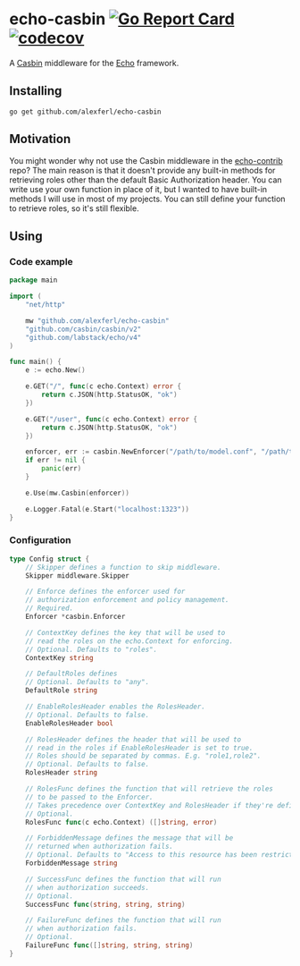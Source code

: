 # echo-casbin [![Go Report Card](https://goreportcard.com/badge/github.com/alexferl/echo-casbin)](https://goreportcard.com/report/github.com/alexferl/echo-casbin) [![codecov](https://codecov.io/gh/alexferl/echo-casbin/branch/master/graph/badge.svg)](https://codecov.io/gh/alexferl/echo-casbin)

A [Casbin](https://casbin.io/) middleware for the [Echo](https://github.com/labstack/echo) framework.

## Installing
```shell
go get github.com/alexferl/echo-casbin
```

## Motivation
You might wonder why not use the Casbin middleware in the [echo-contrib](https://github.com/labstack/echo-contrib/tree/master/casbin) repo?
The main reason is that it doesn't provide any built-in methods for retrieving roles other than the default
Basic Authorization header. You can write use your own function in place of it, but I wanted to have built-in methods
I will use in most of my projects. You can still define your function to retrieve roles, so it's still flexible.

## Using

### Code example
```go
package main

import (
	"net/http"

	mw "github.com/alexferl/echo-casbin"
	"github.com/casbin/casbin/v2"
	"github.com/labstack/echo/v4"
)

func main() {
	e := echo.New()

	e.GET("/", func(c echo.Context) error {
		return c.JSON(http.StatusOK, "ok")
	})

	e.GET("/user", func(c echo.Context) error {
		return c.JSON(http.StatusOK, "ok")
	})

	enforcer, err := casbin.NewEnforcer("/path/to/model.conf", "/path/to/policy.csv")
	if err != nil {
		panic(err)
	}

	e.Use(mw.Casbin(enforcer))

	e.Logger.Fatal(e.Start("localhost:1323"))
}
```

### Configuration
```go
type Config struct {
	// Skipper defines a function to skip middleware.
	Skipper middleware.Skipper

	// Enforce defines the enforcer used for
	// authorization enforcement and policy management.
	// Required.
	Enforcer *casbin.Enforcer

	// ContextKey defines the key that will be used to
	// read the roles on the echo.Context for enforcing.
	// Optional. Defaults to "roles".
	ContextKey string

	// DefaultRoles defines
	// Optional. Defaults to "any".
	DefaultRole string

	// EnableRolesHeader enables the RolesHeader.
	// Optional. Defaults to false.
	EnableRolesHeader bool

	// RolesHeader defines the header that will be used to
	// read in the roles if EnableRolesHeader is set to true.
	// Roles should be separated by commas. E.g. "role1,role2".
	// Optional. Defaults to false.
	RolesHeader string

	// RolesFunc defines the function that will retrieve the roles
	// to be passed to the Enforcer.
	// Takes precedence over ContextKey and RolesHeader if they're defined.
	// Optional.
	RolesFunc func(c echo.Context) ([]string, error)

	// ForbiddenMessage defines the message that will be
	// returned when authorization fails.
	// Optional. Defaults to "Access to this resource has been restricted".
	ForbiddenMessage string

	// SuccessFunc defines the function that will run
	// when authorization succeeds.
	// Optional.
	SuccessFunc func(string, string, string)

	// FailureFunc defines the function that will run
	// when authorization fails.
	// Optional.
	FailureFunc func([]string, string, string)
}
```
